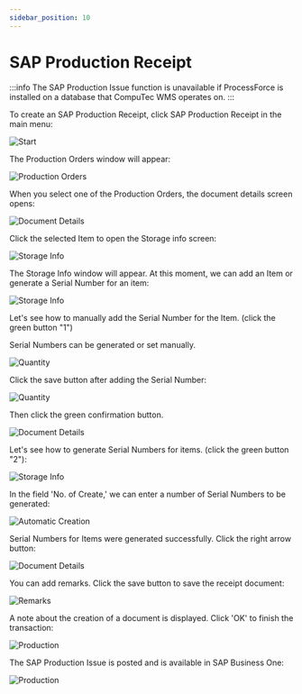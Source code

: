 ```yaml
---
sidebar_position: 10
---
```


# SAP Production Receipt

:::info
    The SAP Production Issue function is unavailable if ProcessForce is installed on a database that CompuTec WMS operates on.
:::

To create an SAP Production Receipt, click SAP Production Receipt in the main menu:

![Start](./media/SAPProductionReceipt.webp)

The Production Orders window will appear:

![Production Orders](./media/ProductionOrders_R.webp)

When you select one of the Production Orders, the document details screen opens:

![Document Details](./media/DocDet_receipt.webp)

Click the selected Item to open the Storage info screen:

![Storage Info](./media/StorageInfo.webp)

The Storage Info window will appear. At this moment, we can add an Item or generate a Serial Number for an item:

![Storage Info](./media/StorageInfo_points.webp)

Let's see how to manually add the Serial Number for the Item. (click the green button "1")

Serial Numbers can be generated or set manually.

![Quantity](./media/Quantity_Serial.webp)

Click the save button after adding the Serial Number:

![Quantity](./media/Quantity_Serial_entered.webp)

Then click the green confirmation button.

![Document Details](./media/DocDet_onereceipted.webp)

Let's see how to generate Serial Numbers for items. (click the green button "2"):

![Storage Info](./media/StorageInfo_points.webp)

In the field 'No. of Create,' we can enter a number of Serial Numbers to be generated:

![Automatic Creation](./media/AutomaticCreation.webp)

Serial Numbers for Items were generated successfully. Click the right arrow button:

![Document Details](./media/DocDet_green.webp)

You can add remarks. Click the save button to save the receipt document:

![Remarks](./media/RemarksReceipt.webp)

A note about the creation of a document is displayed. Click 'OK' to finish the transaction:

![Production](./media/ProdRecCreated.webp)

The SAP Production Issue is posted and is available in SAP Business One:

![Production](./media/receipt-from-production.png)
